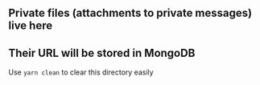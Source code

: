 ## Private files (attachments to private messages) live here

## Their URL will be stored in MongoDB

Use `yarn clean` to clear this directory easily
